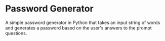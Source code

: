 # Password Generator

A simple password generator in Python that takes an input string of words and generates a password based on the user's answers to the prompt questions.
